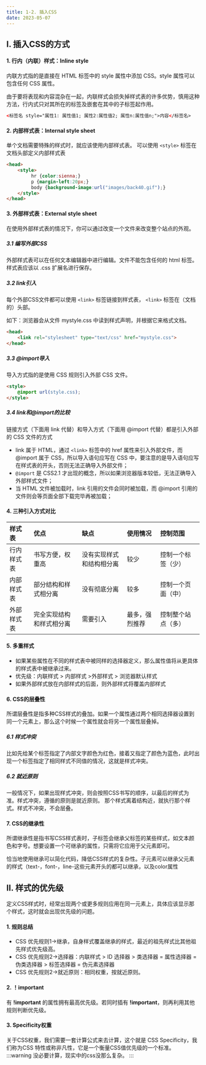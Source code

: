 ```yaml
---
title: 1-2. 插入CSS
date: 2023-05-07
---
```

## Ⅰ. 插入CSS的方式
#### 1. 行内（内联）样式：Inline style
内联方式指的是直接在 HTML 标签中的 style 属性中添加 CSS。style 属性可以包含任何 CSS 属性。

由于要将表现和内容混杂在一起，内联样式会损失掉样式表的许多优势，慎用这种方法，行内式只对其所在的标签及嵌套在其中的子标签起作用。
```html
<标签名 style="属性1: 属性值1; 属性2:属性值2; 属性n:属性值n;">内容</标签名>
```

#### 2. 内部样式表：Internal style sheet
单个文档需要特殊的样式时，就应该使用内部样式表。
可以使用 `<style>` 标签在文档头部定义内部样式表
```html
<head>
    <style>
         hr {color:sienna;}
         p {margin-left:20px;}
         body {background-image:url("images/back40.gif");}
    </style>
</head>
```
#### 3.  外部样式表：External style sheet
在使用外部样式表的情况下，你可以通过改变一个文件来改变整个站点的外观。
##### 3.1 编写外部CSS
外部样式表可以在任何文本编辑器中进行编辑。文件不能包含任何的 html 标签。样式表应该以 .css 扩展名进行保存。
##### 3.2 link引入
每个外部CSS文件都可以使用 `<link>` 标签链接到样式表， `<link>` 标签在（文档的）头部。

如下：浏览器会从文件 mystyle.css 中读到样式声明，并根据它来格式文档。
```html
<head>
    <link rel="stylesheet" type="text/css" href="mystyle.css">
</head>
```
##### 3.3 @import导入
导入方式指的是使用 CSS 规则引入外部 CSS 文件。
```html
<style>
    @import url(style.css);
</style>
```
##### 3.4 link和@import的比较
链接方式（下面用 link 代替）和导入方式（下面用 @import 代替）都是引入外部的 CSS 文件的方式
- link 属于 HTML，通过 `<link>` 标签中的 href 属性来引入外部文件，而 @import 属于 CSS，所以导入语句应写在 CSS 中，要注意的是导入语句应写在样式表的开头，否则无法正确导入外部文件；
- `@import` 是 CSS2.1 才出现的概念，所以如果浏览器版本较低，无法正确导入外部样式文件；
- 当 HTML 文件被加载时，link 引用的文件会同时被加载，而 @import 引用的文件则会等页面全部下载完毕再被加载；

#### 4. 三种引入方式对比
|  样式表  |  优点   |  缺点  |   使用情况  |    控制范围   |
| :---| :------- | :------ | :----- | :---- |
| 行内样式表 |   书写方便，权重高   | 没有实现样式和结构相分离 |   较少  | 控制一个标签（少） |
| 内部样式表 |  部分结构和样式相分离  |    没有彻底分离    |    较多   | 控制一个页面（中） |
| 外部样式表 | 完全实现结构和样式相分离 |     需要引入     | 最多，强烈推荐 | 控制整个站点（多） |

#### 5. 多重样式
- 如果某些属性在不同的样式表中被同样的选择器定义，那么属性值将从更具体的样式表中被继承过来。
- 优先级：内联样式 > 内部样式 >外部样式 > 浏览器默认样式
- 如果外部样式放在内部样式的后面，则外部样式将覆盖内部样式

#### 6. CSS的层叠性
所谓层叠性是指多种CSS样式的叠加。如果一个属性通过两个相同选择器设置到同一个元素上，那么这个时候一个属性就会将另一个属性层叠掉。
##### 6.1 样式冲突
比如先给某个标签指定了内部文字颜色为红色，接着又指定了颜色为蓝色，此时出现一个标签指定了相同样式不同值的情况，这就是样式冲突。 
##### 6.2 就近原则
一般情况下，如果出现样式冲突，则会按照CSS书写的顺序，以最后的样式为准。样式冲突，遵循的原则是就近原则。 那个样式离着结构近，就执行那个样式。样式不冲突，不会层叠。

#### 7. CSS的继承性
所谓继承性是指书写CSS样式表时，子标签会继承父标签的某些样式，如文本颜色和字号。想要设置一个可继承的属性，只需将它应用于父元素即可。

恰当地使用继承可以简化代码，降低CSS样式的复杂性。子元素可以继承父元素的样式（text-，font-，line-这些元素开头的都可以继承，以及color属性


## Ⅱ. 样式的优先级
定义CSS样式时，经常出现两个或更多规则应用在同一元素上，具体应该显示那个样式，这时就会出现优先级的问题。

#### 1. 规则总结
- CSS 优先规则1->继承，自身样式覆盖继承的样式，最近的祖先样式比其他祖先样式优先级高。
- CSS 优先规则2->选择器：内联样式 > ID 选择器 > 类选择器 = 属性选择器 = 伪类选择器 > 标签选择器 = 伪元素选择器
- CSS 优先规则2->就近原则：相同权重，按就近原则。

#### 2. ！important
有 **!important** 的属性拥有最高优先级。若同时插有 **!important**，则再利用其他规则判断优先级。

#### 3. Specificity权重
关于CSS权重，我们需要一套计算公式来去计算，这个就是 CSS Specificity，我们称为CSS 特性或称非凡性，它是一个衡量CSS值优先级的一个标准。
:::warning
没必要计算，现实中的css没那么复杂。
:::


